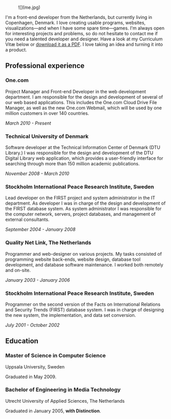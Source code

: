 <figure>![](me.jpg)</figure>

I'm a front-end developer from the Netherlands, but currently living in Copenhagen, Denmark. I love creating usable programs, websites, visualizations―and when I have some spare time―games. I'm always open for interesting projects and problems, so do not hesitate to contact me if you need a talented developer and designer. Have a look at my Curriculum Vitæ below or [download it as a PDF](cv-bram-stein.pdf). I love taking an idea and turning it into a product.

## Professional experience

### One.com
Project Manager and Front-end Developer in the web development department. I am responsible for the design and development of several of our web based applications. This includes the One.com Cloud Drive File Manager, as well as the new One.com Webmail, which will be used by one million customers in over 140 countries.

*March 2010 - Present*

### Technical University of Denmark

Software developer at the Technical Information Center of Denmark (DTU Library.) I was responsible for the design and development of the DTU Digital Library web application, which provides a user-friendly interface for searching through more than 150 million academic publications.

*November 2008 - March 2010*

### Stockholm International Peace Research Institute, Sweden

Lead developer on the FIRST project and system administrator in the IT department. As developer I was in charge of the design and development of the FIRST database system. As system administrator I was responsible for the computer network, servers, project databases, and management of external consultants.

*September 2004 - January 2008*

### Quality Net Link, The Netherlands

Programmer and web-designer on various projects. My tasks consisted of programming website back-ends, website design, database tool development, and database software maintenance. I worked both remotely and on-site.

*January 2003 - January 2006*

### Stockholm International Peace Research Institute, Sweden

Programmer on the second version of the Facts on International Relations and Security Trends (FIRST) database system. I was in charge of designing the new system, the implementation, and data set conversion.

*July 2001 - October 2002*


## Education

### Master of Science in Computer Science
Uppsala University, Sweden

Graduated in May 2009.

### Bachelor of Engineering in Media Technology
Utrecht University of Applied Sciences, The Netherlands

Graduated in January 2005, **with Distinction**.
